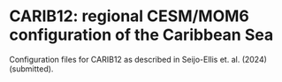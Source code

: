 # CARIB12: regional CESM/MOM6 configuration of the Caribbean Sea

Configuration files for CARIB12 as described in Seijo-Ellis et. al. (2024) (submitted).
